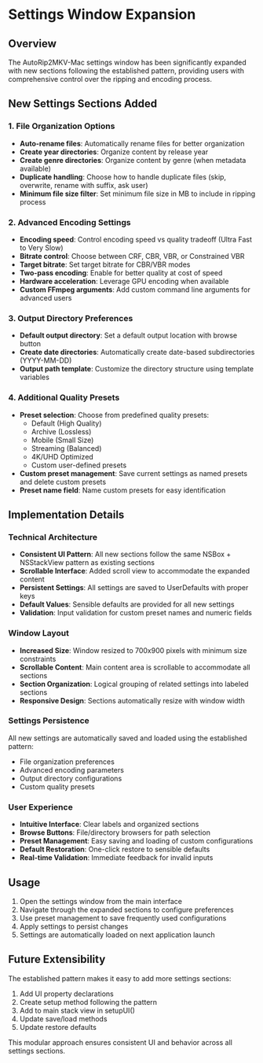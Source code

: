 # Settings Window Expansion

## Overview
The AutoRip2MKV-Mac settings window has been significantly expanded with new sections following the established pattern, providing users with comprehensive control over the ripping and encoding process.

## New Settings Sections Added

### 1. File Organization Options
- **Auto-rename files**: Automatically rename files for better organization
- **Create year directories**: Organize content by release year
- **Create genre directories**: Organize content by genre (when metadata available)
- **Duplicate handling**: Choose how to handle duplicate files (skip, overwrite, rename with suffix, ask user)
- **Minimum file size filter**: Set minimum file size in MB to include in ripping process

### 2. Advanced Encoding Settings
- **Encoding speed**: Control encoding speed vs quality tradeoff (Ultra Fast to Very Slow)
- **Bitrate control**: Choose between CRF, CBR, VBR, or Constrained VBR
- **Target bitrate**: Set target bitrate for CBR/VBR modes
- **Two-pass encoding**: Enable for better quality at cost of speed
- **Hardware acceleration**: Leverage GPU encoding when available
- **Custom FFmpeg arguments**: Add custom command line arguments for advanced users

### 3. Output Directory Preferences
- **Default output directory**: Set a default output location with browse button
- **Create date directories**: Automatically create date-based subdirectories (YYYY-MM-DD)
- **Output path template**: Customize the directory structure using template variables

### 4. Additional Quality Presets
- **Preset selection**: Choose from predefined quality presets:
  - Default (High Quality)
  - Archive (Lossless)
  - Mobile (Small Size)
  - Streaming (Balanced)
  - 4K/UHD Optimized
  - Custom user-defined presets
- **Custom preset management**: Save current settings as named presets and delete custom presets
- **Preset name field**: Name custom presets for easy identification

## Implementation Details

### Technical Architecture
- **Consistent UI Pattern**: All new sections follow the same NSBox + NSStackView pattern as existing sections
- **Scrollable Interface**: Added scroll view to accommodate the expanded content
- **Persistent Settings**: All settings are saved to UserDefaults with proper keys
- **Default Values**: Sensible defaults are provided for all new settings
- **Validation**: Input validation for custom preset names and numeric fields

### Window Layout
- **Increased Size**: Window resized to 700x900 pixels with minimum size constraints
- **Scrollable Content**: Main content area is scrollable to accommodate all sections
- **Section Organization**: Logical grouping of related settings into labeled sections
- **Responsive Design**: Sections automatically resize with window width

### Settings Persistence
All new settings are automatically saved and loaded using the established pattern:
- File organization preferences
- Advanced encoding parameters
- Output directory configurations
- Custom quality presets

### User Experience
- **Intuitive Interface**: Clear labels and organized sections
- **Browse Buttons**: File/directory browsers for path selection
- **Preset Management**: Easy saving and loading of custom configurations
- **Default Restoration**: One-click restore to sensible defaults
- **Real-time Validation**: Immediate feedback for invalid inputs

## Usage
1. Open the settings window from the main interface
2. Navigate through the expanded sections to configure preferences
3. Use preset management to save frequently used configurations
4. Apply settings to persist changes
5. Settings are automatically loaded on next application launch

## Future Extensibility
The established pattern makes it easy to add more settings sections:
1. Add UI property declarations
2. Create setup method following the pattern
3. Add to main stack view in setupUI()
4. Update save/load methods
5. Update restore defaults

This modular approach ensures consistent UI and behavior across all settings sections.
